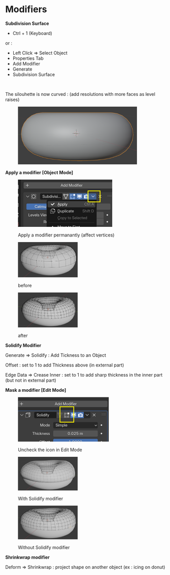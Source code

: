 # Modifiers

**Subdivision Surface**

* Ctrl + 1 (Keyboard)

or :

* Left Click ⇒ Select Object
* Properties Tab
* Add Modifier
* Generate
* Subdivision Surface

<figure><img src="../.gitbook/assets/Capture d&#x27;écran 2025-04-21 085844.png" alt="" width="375"><figcaption></figcaption></figure>

The silouhette is now curved : (add resolutions with more faces as level raises)

<figure><img src="../.gitbook/assets/image (1) (1) (1) (1).png" alt="" width="375"><figcaption></figcaption></figure>

**Apply a modifier \[Object Mode]**

<figure><img src="../.gitbook/assets/image (5).png" alt="" width="297"><figcaption><p>Apply a modifier permanantly (affect vertices)</p></figcaption></figure>

<figure><img src="../.gitbook/assets/image (4).png" alt="" width="188"><figcaption><p>before</p></figcaption></figure>

<figure><img src="../.gitbook/assets/image (6).png" alt="" width="188"><figcaption><p>after</p></figcaption></figure>

**Solidify Modifier**

Generate ⇒ Solidify : Add Tickness to an Object

Offset : set to 1 to add Thickness above (in external part)

Edge Data ⇒ Crease Inner : set to 1 to add sharp thickness in the inner part (but not in external part)

**Mask a modifier \[Edit Mode]**

<figure><img src="../.gitbook/assets/image (7).png" alt="" width="286"><figcaption><p>Uncheck the icon in Edit Mode</p></figcaption></figure>

<figure><img src="../.gitbook/assets/image (8).png" alt="" width="188"><figcaption><p>With Solidify modifier</p></figcaption></figure>

<figure><img src="../.gitbook/assets/image (9).png" alt="" width="188"><figcaption><p>Without Solidify modifier</p></figcaption></figure>

**Shrinkwrap modifier**&#x20;

Deform ⇒ Shrinkwrap : project shape on another object (ex : icing on donut)
